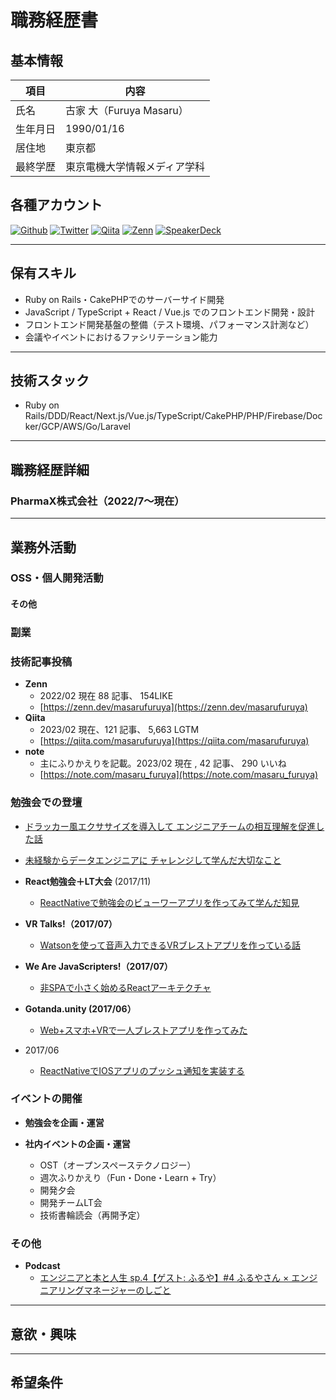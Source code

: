 # 職務経歴書

## 基本情報

|項目|内容|
|---|---|
|氏名|古家 大（Furuya Masaru）|
|生年月日|1990/01/16|
|居住地|東京都|
|最終学歴|東京電機大学情報メディア学科|

## 各種アカウント
<p>
  <a href="https://github.com/masarufuruya" target="_blank"><img alt="Github" src="https://img.shields.io/badge/masarufuruya-%2312100E.svg?&style=flat&logo=Github&logoColor=white" /></a>
  <a href="https://twitter.com/enzerubank" target="_blank"><img alt="Twitter" src="https://img.shields.io/badge/@enzerubank-%231DA1F2.svg?&style=flat&logo=twitter&logoColor=white" /></a>
  <a href="https://qiita.com/masarufuruya" target="_blank"><img alt="Qiita" src="https://img.shields.io/badge/masarufuruya-55C500.svg?&style=flat&logo=qiita&logoColor=white" /></a>
  <a href="https://zenn.dev/masarufuruya" target="_blank"><img alt="Zenn" src="https://img.shields.io/badge/masarufuruya-3EA8FF.svg?&style=flat&logo=Zenn&logoColor=white" /></a>
  <a href="https://speakerdeck.com/masarufuruya" target="_blank"><img alt="SpeakerDeck" src="https://img.shields.io/badge/masarufuruya-009287.svg?&style=flat&logo=SpeakerDeck&logoColor=white" /></a>
</p>

---

## 保有スキル
* Ruby on Rails・CakePHPでのサーバーサイド開発
* JavaScript / TypeScript + React / Vue.js でのフロントエンド開発・設計
* フロントエンド開発基盤の整備（テスト環境、パフォーマンス計測など）
* 会議やイベントにおけるファシリテーション能力

---

## 技術スタック
* Ruby on Rails/DDD/React/Next.js/Vue.js/TypeScript/CakePHP/PHP/Firebase/Docker/GCP/AWS/Go/Laravel

---

## 職務経歴詳細
### PharmaX株式会社（2022/7〜現在）

---

## 業務外活動

### OSS・個人開発活動

#### その他

### 副業

### 技術記事投稿
- **Zenn**
    - 2022/02 現在 88 記事、 154LIKE
    - [https://zenn.dev/masarufuruya](https://zenn.dev/masarufuruya)
- **Qiita**
    - 2023/02 現在、121 記事、 5,663 LGTM
    - [https://qiita.com/masarufuruya](https://qiita.com/masarufuruya)
- **note**
    - 主にふりかえりを記載。2023/02 現在 , 42 記事、 290 いいね
    - [https://note.com/masaru_furuya](https://note.com/masaru_furuya)

### 勉強会での登壇
- [ドラッカー風エクササイズを導入して エンジニアチームの相互理解を促進した話](https://speakerdeck.com/masarufuruya/doratukafeng-ekusasaizuwodao-ru-site-enziniatimufalsexiang-hu-li-jie-wocu-jin-sitahua)
- [未経験からデータエンジニアに チャレンジして学んだ大切なこと](https://speakerdeck.com/masarufuruya/wei-jing-yan-karatetaensiniani-tiyarensisitexue-ntada-qie-nakoto)

- **React勉強会＋LT大会** (2017/11)
  - [ReactNativeで勉強会のビューワーアプリを作ってみて学んだ知見](https://speakerdeck.com/masarufuruya/reactnativedemian-qiang-hui-falsebiyuwaapuriwozuo-tutemitexue-ndazhi-jian)

- **VR Talks!（2017/07）** 
  - [Watsonを使って音声入力できるVRブレストアプリを作っている話](https://speakerdeck.com/masarufuruya/watsonwoshi-tuteyin-sheng-ru-li-dekiruvrburesutoapuriwozuo-tuteiruhua)

- **We Are JavaScripters!（2017/07）**
  - [非SPAで小さく始めるReactアーキテクチャ](https://speakerdeck.com/masarufuruya/fei-spadexiao-sakushi-merureactakitekutiya)
  
- **Gotanda.unity (2017/06）**
  - [Web+スマホ+VRで一人ブレストアプリを作ってみた](https://speakerdeck.com/masarufuruya/web-plus-sumaho-plus-vrde-ren-buresutoapuriwozuo-tutemita)

- 2017/06
  - [ReactNativeでIOSアプリのプッシュ通知を実装する](https://speakerdeck.com/masarufuruya/reactnativedeiosapurifalseputusiyutong-zhi-woshi-zhuang-suru)

### イベントの開催

- **勉強会を企画・運営**

- **社内イベントの企画・運営**
  * OST（オープンスペーステクノロジー）
  * 週次ふりかえり（Fun・Done・Learn + Try）
  * 開発夕会
  * 開発チームLT会
  * 技術書輪読会（再開予定）

### その他
- **Podcast**
  - [エンジニアと本と人生 sp.4【ゲスト: ふるや】#4 ふるやさん × エンジニアリングマネージャーのしごと](https://anchor.fm/lbkkot01pi8/episodes/4-e1ueene)

---

## 意欲・興味
---

## 希望条件
